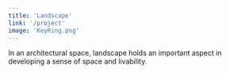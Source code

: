 ```yaml
---
title: 'Landscape'
link: '/project'
image: 'KeyRing.png'
---
```


In an architectural space, landscape holds an important aspect in developing a sense of space and livability.
